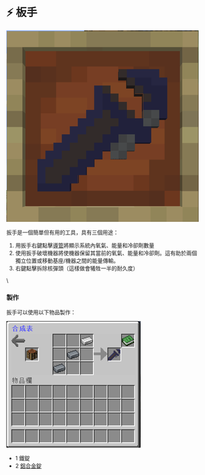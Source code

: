 # ⚡ 板手

![](<../.gitbook/assets/image (11) (1).png>)

扳手是一個簡單但有用的工具，具有三個用途：

1. 用扳手右鍵點擊[導管](Conduit.md)將顯示系統內氧氣、能量和冷卻劑數量
2. 使用扳手破壞機器將使機器保留其當前的氧氣、能量和冷卻劑。這有助於兩個獨立位置或移動基座/機器之間的能量傳輸。
3. 右鍵點擊拆除核彈頭（這樣做會犧牲一半的耐久度）

\


### 製作

扳手可以使用以下物品製作：

![](<../.gitbook/assets/image (12).png>)

* 1 鐵錠
* 2 [鋁合金錠](aluminium-alloy-ingot.md)
